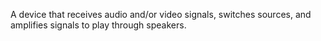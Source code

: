 A device that receives audio and/or video signals, switches sources, and amplifies signals to play through speakers.